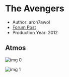 # The Avengers

* Author: aron7awol
* [Forum Post](https://www.avsforum.com/threads/bass-eq-for-filtered-movies.2995212/post-56612552)
* Production Year: 2012

## Atmos

![img 0](https://i.imgur.com/QX53Egv.jpg)

![img 1](https://i.imgur.com/e9KT1Db.jpg)

